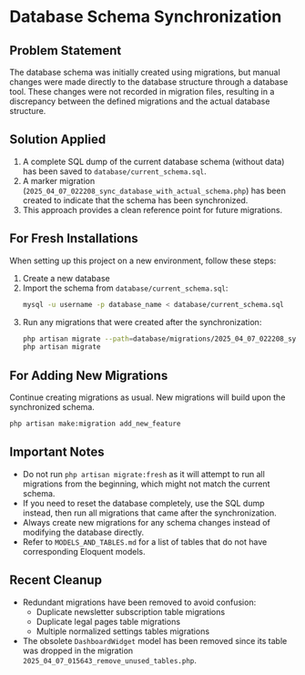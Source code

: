 # Database Schema Synchronization

## Problem Statement
The database schema was initially created using migrations, but manual changes were made directly to the database structure through a database tool. These changes were not recorded in migration files, resulting in a discrepancy between the defined migrations and the actual database structure.

## Solution Applied
1. A complete SQL dump of the current database schema (without data) has been saved to `database/current_schema.sql`.
2. A marker migration (`2025_04_07_022208_sync_database_with_actual_schema.php`) has been created to indicate that the schema has been synchronized.
3. This approach provides a clean reference point for future migrations.

## For Fresh Installations
When setting up this project on a new environment, follow these steps:

1. Create a new database
2. Import the schema from `database/current_schema.sql`:
   ```bash
   mysql -u username -p database_name < database/current_schema.sql
   ```
3. Run any migrations that were created after the synchronization:
   ```bash
   php artisan migrate --path=database/migrations/2025_04_07_022208_sync_database_with_actual_schema.php --force
   php artisan migrate
   ```

## For Adding New Migrations
Continue creating migrations as usual. New migrations will build upon the synchronized schema.

```bash
php artisan make:migration add_new_feature
```

## Important Notes
- Do not run `php artisan migrate:fresh` as it will attempt to run all migrations from the beginning, which might not match the current schema.
- If you need to reset the database completely, use the SQL dump instead, then run all migrations that came after the synchronization.
- Always create new migrations for any schema changes instead of modifying the database directly.
- Refer to `MODELS_AND_TABLES.md` for a list of tables that do not have corresponding Eloquent models.

## Recent Cleanup
- Redundant migrations have been removed to avoid confusion:
  - Duplicate newsletter subscription table migrations
  - Duplicate legal pages table migrations
  - Multiple normalized settings tables migrations
- The obsolete `DashboardWidget` model has been removed since its table was dropped in the migration `2025_04_07_015643_remove_unused_tables.php`.